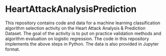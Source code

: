 # HeartAttackAnalysisPrediction
  This repository contains code and data for a machine learning classification algorithm selection activity on the Heart Attack Analysis & Prediction Dataset. The goal of the activity is to put on practice validation methods and algorithm evaluation on logistic regression. The code in this repository implements the above steps in Python. The data is also provided in Jupyter format.
